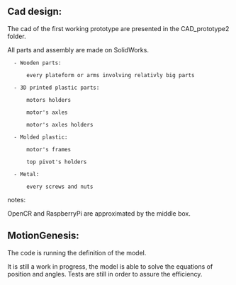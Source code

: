 ## Cad design:

  The cad of the first working prototype are presented in the CAD_prototype2 folder.
  
  All parts and assembly are made on SolidWorks.
  
      - Wooden parts:
      
          every plateform or arms involving relativly big parts
          
      - 3D printed plastic parts:
      
          motors holders
          
          motor's axles
          
          motor's axles holders
          
      - Molded plastic:
      
          motor's frames
          
          top pivot's holders
          
      - Metal:

          every screws and nuts
      
 notes:   
 
   OpenCR and RaspberryPi are approximated by the middle box.

## MotionGenesis:

  The code is running the definition of the model.
  
  It is still a work in progress, the model is able to solve the equations of position and angles. 
  Tests are still in order to assure the efficiency.
